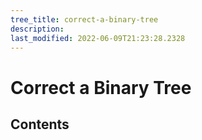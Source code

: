 ```yaml
---
tree_title: correct-a-binary-tree
description: 
last_modified: 2022-06-09T21:23:28.2328
---
```


# Correct a Binary Tree

## Contents
